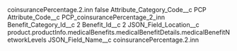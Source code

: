 <?xml version="1.0" encoding="UTF-8"?>
<CustomMetadata xmlns="http://soap.sforce.com/2006/04/metadata" xmlns:xsi="http://www.w3.org/2001/XMLSchema-instance" xmlns:xsd="http://www.w3.org/2001/XMLSchema">
    <label>coinsurancePercentage.2.inn</label>
    <protected>false</protected>
    <values>
        <field>Attribute_Category_Code__c</field>
        <value xsi:type="xsd:string">PCP</value>
    </values>
    <values>
        <field>Attribute_Code__c</field>
        <value xsi:type="xsd:string">PCP_coinsurancePercentage_2_inn</value>
    </values>
    <values>
        <field>Benefit_Category_Id__c</field>
        <value xsi:type="xsd:string">2</value>
    </values>
    <values>
        <field>Benefit_Id__c</field>
        <value xsi:type="xsd:string">2</value>
    </values>
    <values>
        <field>JSON_Field_Location__c</field>
        <value xsi:type="xsd:string">product.productInfo.medicalBenefits.medicalBenefitDetails.medicalBenefitNetworkLevels</value>
    </values>
    <values>
        <field>JSON_Field_Name__c</field>
        <value xsi:type="xsd:string">coinsurancePercentage.2.inn</value>
    </values>
</CustomMetadata>
